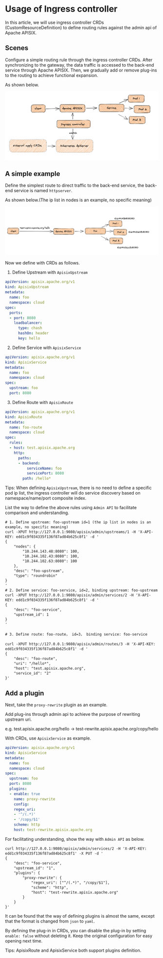 # Usage of Ingress controller

In this article, we will use ingress controller CRDs (CustomResourceDefinition) to define routing rules against the admin api of Apache APISIX.

## Scenes

Configure a simple routing rule through the ingress controller CRDs. After synchronizing to the gateway, the data traffic is accessed to the back-end service through Apache APISIX. Then, we gradually add or remove plug-ins to the routing to achieve functional expansion.

As shown below.

![scene](./images/scene.png)

## A simple example

Define the simplest route to direct traffic to the back-end service, the back-end service is named `httpserver`.

As shown below.(The ip list in nodes is an example, no specific meaning)

![first](./images/first.png)

Now we define with CRDs as follows.

1. Define Upstream with `ApisixUpstream`

```yaml
apiVersion: apisix.apache.org/v1
kind: ApisixUpstream
metadata:
  name: foo
  namespace: cloud
spec:
  ports:
  - port: 8080
    loadbalancer:
      type: chash
      hashOn: header
      key: hello
```

2. Define Service with `ApisixService`

```yaml
apiVersion: apisix.apache.org/v1
kind: ApisixService
metadata:
  name: foo
  namespace: cloud
spec:
  upstream: foo
  port: 8080
```

3. Define Route with `ApisixRoute`

```yaml
apiVersion: apisix.apache.org/v1
kind: ApisixRoute
metadata:
  name: foo-route
  namespace: cloud
spec:
  rules:
  - host: test.apisix.apache.org
    http:
      paths:
      - backend:
          serviceName: foo
          servicePort: 8080
        path: /hello*
```

Tips: When defining `ApisixUpstream`, there is no need to define a specific pod ip list, the ingress controller will do service discovery based on namespace/name/port composite index.

List the way to define the above rules using `Admin API` to facilitate comparison and understanding.

```shell
# 1. Define upstream: foo-upstream id=1 (the ip list in nodes is an example, no specific meaning)
curl -XPUT http://127.0.0.1:9080/apisix/admin/upstreams/1 -H 'X-API-KEY: edd1c9f034335f136f87ad84b625c8f1' -d '
{
    "nodes": {
        "10.244.143.48:8080": 100,
        "10.244.102.43:8080": 100,
        "10.244.102.63:8080": 100
    },
    "desc": "foo-upstream",
    "type": "roundrobin"
}
'
# 2. Define service: foo-service, id=2, binding upstream: foo-upstream
curl -XPUT http://127.0.0.1:9080/apisix/admin/services/2 -H 'X-API-KEY: edd1c9f034335f136f87ad84b625c8f1' -d '
{
    "desc": "foo-service",
    "upstream_id": 1
}
'

# 3. Define route: foo-route， id=3， binding service: foo-service

curl -XPUT http://127.0.0.1:9080/apisix/admin/routes/3 -H 'X-API-KEY: edd1c9f034335f136f87ad84b625c8f1' -d '
{
    "desc": "foo-route",
    "uri": "/hello*",
    "host": "test.apisix.apache.org",
    "service_id": "2"
}'
```

## Add a plugin

Next, take the `proxy-rewrite` plugin as an example.

Add plug-ins through admin api to achieve the purpose of rewriting upstream uri.

e.g. test.apisix.apache.org/hello -> test-rewrite.apisix.apache.org/copy/hello

With CRDs, use `ApisixService` as example.

```yaml
apiVersion: apisix.apache.org/v1
kind: ApisixService
metadata:
  name: foo
  namespace: cloud
spec:
  upstream: foo
  port: 8080
  plugins:
  - enable: true
    name: proxy-rewrite
    config:
    regex_uri:
    - '^/(.*)'
    - '/copy/$1'
    scheme: http
    host: test-rewrite.apisix.apache.org
```

For facilitating understanding, show the way with `Admin API` as below.

```shell
curl http://127.0.0.1:9080/apisix/admin/services/2 -H 'X-API-KEY: edd1c9f034335f136f87ad84b625c8f1' -X PUT -d '
{
    "desc": "foo-service",
    "upstream_id": "1",
    "plugins": {
        "proxy-rewrite": {
            "regex_uri": ["^/(.*)", "/copy/$1"],
            "scheme": "http",
            "host": "test-rewrite.apisix.apache.org"
        }
    }
}'
```

It can be found that the way of defining plugins is almost the same, except that the format is changed from `json` to `yaml`.

By defining the plug-in in CRDs, you can disable the plug-in by setting `enable: false` without deleting it. Keep the original configuration for easy opening next time.

Tips: ApisixRoute and ApisixService both support plugins definition.
